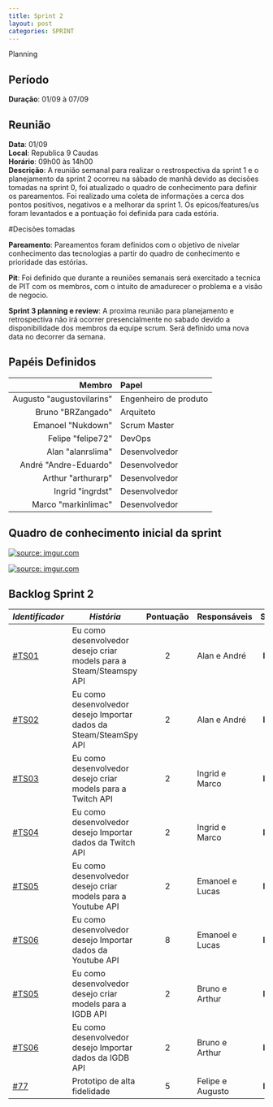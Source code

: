 ```yaml
---
title: Sprint 2
layout: post
categories: SPRINT
---
```

Planning

## Período

**Duração**: 01/09 à 07/09

## Reunião

<b>Data</b>: 01/09 <br/>
<b>Local</b>: Republica 9 Caudas<br/>
<b>Horário</b>: 09h00 às 14h00<br/>
<b>Descrição</b>: A reunião semanal para realizar o restrospectiva da sprint 1 e o planejamento da sprint 2 ocorreu na sábado de manhã devido as decisões tomadas na sprint 0, foi atualizado o quadro de conhecimento para definir os pareamentos. Foi realizado uma coleta de informações a cerca dos pontos positivos, negativos e a melhorar da sprint 1. Os epicos/features/us foram levantados e a pontuação foi definida para cada estória.


#Decisões tomadas

<b>Pareamento</b>: Pareamentos foram definidos com o objetivo de nivelar conhecimento das tecnologias a partir do quadro de conhecimento e prioridade das estórias.<p>
<b>Pit</b>: Foi definido que durante a reuniões semanais será exercitado a tecnica de PIT com os membros, com o intuito de amadurecer o problema e a visão de negocio.<p>
<b>Sprint 3 planning e review</b>: A proxima reunião para planejamento e retrospectiva não irá ocorrer presencialmente no sabado devido a disponibilidade dos membros da equipe scrum. Será definido uma nova data no decorrer da semana.


## Papéis Definidos

|Membro|Papel|
|-:|:-|
|Augusto "augustovilarins" | Engenheiro de produto|
|Bruno "BRZangado" | Arquiteto|
|Emanoel "Nukdown" | Scrum Master|
|Felipe "felipe72" | DevOps|  
|Alan "alanrslima" | Desenvolvedor|
|André "Andre-Eduardo" | Desenvolvedor|
|Arthur "arthurarp" | Desenvolvedor|
|Ingrid "ingrdst" | Desenvolvedor|
|Marco "markinlimac" | Desenvolvedor|

## Quadro de conhecimento inicial da sprint
<a href="https://imgur.com/gGoNj3T"><img src="https://i.imgur.com/gGoNj3T.png" title="source: imgur.com" /></a>

<a href="https://imgur.com/npGVNie"><img src="https://i.imgur.com/npGVNie.png" title="source: imgur.com" /></a>

## Backlog Sprint 2

| *Identificador* | ***História*** | **Pontuação** | **Responsáveis** | **Status** |
| ------ | ------------ |     :---:     |  ---------------- | :---:  |
| [#TS01](https://github.com/fga-eps-mds/2018.2-GamesBI/issues/78) | Eu como desenvolvedor desejo criar models para a Steam/Steamspy API |     2    |  Alan e André | **Nova**  |
| [#TS02](https://github.com/fga-eps-mds/2018.2-GamesBI/issues/79) | Eu como desenvolvedor desejo Importar dados da Steam/SteamSpy API  |     2    |  Alan e André | **Nova**  |
| [#TS03](https://github.com/fga-eps-mds/2018.2-GamesBI/issues/82) | Eu como desenvolvedor desejo criar models para a Twitch API |     2    |  Ingrid e Marco | **Nova**  |
| [#TS04](https://github.com/fga-eps-mds/2018.2-GamesBI/issues/80) | Eu como desenvolvedor desejo Importar dados da Twitch API |     2    |  Ingrid e Marco | **Nova**  |
|[#TS05 ](https://github.com/fga-eps-mds/2018.2-GamesBI/issues/83) | Eu como desenvolvedor desejo criar models para a Youtube API |     2    |  Emanoel e Lucas| **Nova**  |
| [#TS06 ](https://github.com/fga-eps-mds/2018.2-GamesBI/issues/81) | Eu como desenvolvedor desejo Importar dados da Youtube API |     8    |  Emanoel e Lucas | **Nova**  |
|[#TS05 ](https://github.com/fga-eps-mds/2018.2-GamesBI/issues/83) | Eu como desenvolvedor desejo criar models para a IGDB API |     2    |  Bruno e Arthur | **Nova**  |
| [#TS06 ](https://github.com/fga-eps-mds/2018.2-GamesBI/issues/81) | Eu como desenvolvedor desejo Importar dados da IGDB API |     2    |  Bruno e Arthur  | **Nova**  |
| [#77 ](https://github.com/fga-eps-mds/2018.2-GamesBI/issues/77) | Prototipo de alta fidelidade |     5    |  Felipe e Augusto | **Nova**  |
